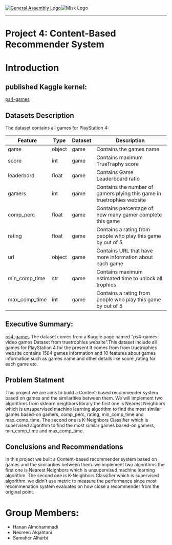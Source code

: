 [![General Assembly Logo](https://camo.githubusercontent.com/1a91b05b8f4d44b5bbfb83abac2b0996d8e26c92/687474703a2f2f692e696d6775722e636f6d2f6b6538555354712e706e67)](https://generalassemb.ly/education/web-development-immersive)![Misk Logo](https://i.ibb.co/KmXhJbm/Webp-net-resizeimage-1.png)

---

# Project 4: Content-Based Recommender System 

# Introduction 

## published Kaggle kernel:


[ps4-games](https://www.kaggle.com/ww1234/ps4-games)

## Datasets Description 

The dataset contains all games for PlayStation 4: 

|Feature|Type|Dataset|Description|
|---|---|---|---|
|game|object|game|Contains the games name| 
|score|int|game|Contains maximum TrueTraphy score|
|leaderbord|float|game|Contains Game Leaderboard ratio|
|gamers|int|game|Contains the number of gamers plying this game in truetrophies website|
|comp_perc|float|game|Contains percentage of how many gamer complete this game|
|rating|float|game|Contains a rating from people who play this game by out of 5|
|url|object|game|Contains URL that have more information about each game|
|min_comp_time|str|game|Contains maximum estimated time to unlock all trophies|
|max_comp_time|int|game|Contains a rating from people who play this game by out of 5|


## Executive Summary:

[ps4-games](https://www.kaggle.com/ww1234/ps4-games)
The dataset comes from a Kaggle page named “ps4-games: video games Dataset from truetrophies website”.This dataset include all games for PlayStation 4 for the present.It comes from from truetrophies website contains 1584 games information and 10 features about games information such as games name and other details like score ,rating for each game etc.


## Problem Statment

This project we are aims to build a Content-based recommender system based on games and the similarities between them. We will implement two algorithms from sklearn neighbors library the first one is Nearest Neighbors which is unsupervised machine learning algorithm to find the most similar games based-on gamers, comp_perc, rating, min_comp_time and max_comp_time. The second one is K-Neighbors Classifier which is supervised algorithm to find the most similar games based-on gamers, min_comp_time and max_comp_time.

## Conclusions and Recommendations

In this project we built a Content-based recommender system based on games and the similarities between them. we implement two algorithms the first one is Nearest Neighbors which is unsupervised machine learning algorithm. The second one is K-Neighbors Classifier which is supervised algorithm. we didn't use metric to measure the performance since most recommenation system evaluates on how close a recommender from the original point.
 



# Group Members:

- Hanan Almohammadi 
- Nesreen Alqahtani
- Samaher Alharbi
